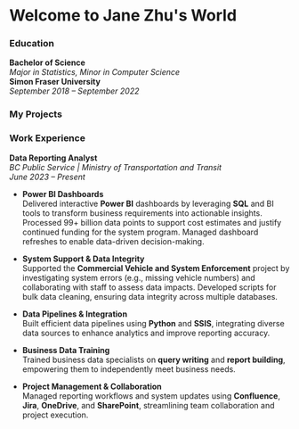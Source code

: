 # Welcome to Jane Zhu's World



### Education
**Bachelor of Science**  
*Major in Statistics, Minor in Computer Science*  
**Simon Fraser University**  
*September 2018 – September 2022*

### My Projects

### Work Experience
**Data Reporting Analyst**  
*BC Public Service | Ministry of Transportation and Transit*  
*June 2023 – Present*

- **Power BI Dashboards**  
  Delivered interactive **Power BI** dashboards by leveraging **SQL** and BI tools to transform business requirements into actionable insights. Processed 99+ billion data points to support cost estimates and justify continued funding for the system program. Managed dashboard refreshes to enable data-driven decision-making.

- **System Support & Data Integrity**  
  Supported the **Commercial Vehicle and System Enforcement** project by investigating system errors (e.g., missing vehicle numbers) and collaborating with staff to assess data impacts. Developed scripts for bulk data cleaning, ensuring data integrity across multiple databases.

- **Data Pipelines & Integration**  
  Built efficient data pipelines using **Python** and **SSIS**, integrating diverse data sources to enhance analytics and improve reporting accuracy.

- **Business Data Training**  
  Trained business data specialists on **query writing** and **report building**, empowering them to independently meet business needs.

- **Project Management & Collaboration**  
  Managed reporting workflows and system updates using **Confluence**, **Jira**, **OneDrive**, and **SharePoint**, streamlining team collaboration and project execution.




